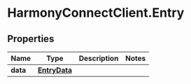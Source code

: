 # HarmonyConnectClient.Entry

## Properties
Name | Type | Description | Notes
------------ | ------------- | ------------- | -------------
**data** | [**EntryData**](EntryData.md) |  | 


